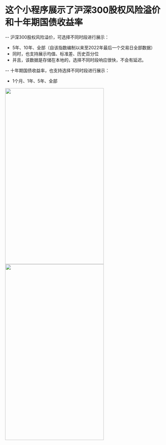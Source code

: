 # 这个小程序展示了沪深300股权风险溢价和十年期国债收益率

-- 沪深300股权风险溢价，可选择不同时段进行展示：  
- 5年、10年、全部（自该指数编制以来至2022年最后一个交易日全部数据）  
- 同时，也支持展示均值、标准差、历史百分位  
- 并且，该数据是存储在本地的，选择不同时段响应很快，不会有延迟。  
  
-- 十年期国债收益率，也支持选择不同时段进行展示：
- 1个月、1年、5年、全部


<img src="https://github.com/Jeff2022/ERPChart/settings/pages/1.jpg" width=320 height=570 />  
<img src="https://github.com/Jeff2022/ERPChart/settings/pages/2.jpg" width=320 height=570 />  



